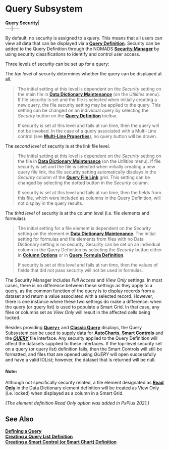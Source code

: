 # Query Subsystem  
  
**Query Security**|   
---|---  
  
By default, no security is assigned to a query. This means that all users can view all data that can be displayed via a **[Query Definition](Query%20Definition.md)**. Security can be added to the Query Definition through the NOMADS **[Security Manager](../../System%20Maintenance%20Tools/Security%20Manager/Overview.md)** by using security classifications to identify and control user access.

Three levels of security can be set up for a query:

The _top level_ of security determines whether the query can be displayed at all.

> The initial setting at this level is dependent on the _Security_ setting on the main file in **[Data Dictionary Maintenance](../../../Data%20Dictionary/Data%20Dictionary%20Maintenance/Overview.md)** (on the _Utilities_ menu). If file security is set and the file is selected when initially creating a new query, the file security setting may be applied to the query. This setting can be changed on an individual query by selecting the _Security_ button on the **[Query Definition](Query%20Definition.md)** toolbar.  
>   
>  If security is set at this level and fails at run time, then the query will not be invoked. In the case of a query associated with a Multi-Line control (see **[Multi-Line Properties](../../Creating%20Panel%20Controls/Multi-Line%20Control/Multi-Line%20Properties.htm#query)**), no query button will be drawn.

The _second level_ of security is at the link file level.

> The initial setting at this level is dependent on the _Security_ setting on the file in **[Data Dictionary Maintenance](../../../Data%20Dictionary/Data%20Dictionary%20Maintenance/Overview.md)** (on the _Utilities_ menu). If file security is set and the file is selected when initially creating a new query file link, the file security setting automatically displays in the _Security_ column of the **[Query File Link](Query%20Definition.htm#queryfilelink)** grid. This setting can be changed by selecting the dotted button in the _Security_ column.  
>   
>  If security is set at this level and fails at run time, then the fields from this file, which were included as columns in the Query Definition, will not display in the query results.

The _third level_ of security is at the column level (i.e. file elements and formulas).

> The initial setting for a file element is dependent on the _Security_ setting on the element in **[Data Dictionary Maintenance](../../../Data%20Dictionary/Data%20Dictionary%20Maintenance/Element%20Description.md)**. The initial setting for formulas and file elements from files with no Data Dictionary setting is no security. Security can be set on an individual column in the Query Definition by selecting the _Security_ button either in **[Column Options](Query%20Definition.htm#columnoptions)** or in **[Query Formula Definition](Query%20Definition.htm#queryformula)**.  
>   
>  If security is set at this level and fails at run time, then the values of fields that did not pass security will not be used in formulas.

The Security Manager includes _Full Access_ and _View Only_ settings. In most cases, there is no difference between these settings as they apply to a query, as the common function of the query is to display records from a dataset and return a value associated with a selected record. However, there is one instance where these two settings do make a difference: when the query (or query list) is used to populate a Smart Grid. In that case, any files or columns set as _View Only_ will result in the affected cells being locked.

Besides providing **[Query+](Overview.htm#queryplus)** and **[Classic Query](Overview.htm#classicquery)** displays, the Query Subsystem can be used to supply data for **[AutoCharts](../../../NOMADS%20AutoChart/Introduction.md)**, **[Smart Controls](../../Smart%20Controls/Overview.md)** and the **[*QUERY*](../../../file_handling/~query~.md)** file interface. Any security applied to the Query Definition will affect the datasets supplied to these interfaces. If the top-level security set on a query (or query list) definition fails, then the Smart Controls will still be formatted, and files that are opened using *QUERY* will open successfully and have a valid IOList; however, the dataset that is returned will be null.

#### **Note:**  
Although not specifically security related, a file element designated as **[Read Only](../../../Data%20Dictionary/Data%20Dictionary%20Maintenance/Element%20Description.htm#Mark17)** in the Data Dictionary element definition will be treated as View Only (i.e. locked) when displayed as a column in a Smart Grid.  
  
_(The element definition Read Only option was added in PxPlus 2021.)_

## See Also

**[Defining a Query](Defining%20a%20Query.md)**  
**[Creating a Query List Definition](../../Smart%20Controls/Defining%20Smart%20Controls.htm#Mark1)**  
**[Creating a Smart Control (or Smart Chart) Definition](../../Smart%20Controls/Defining%20Smart%20Controls.htm#Mark2)**
